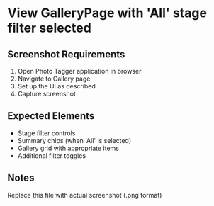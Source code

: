 # View GalleryPage with 'All' stage filter selected

## Screenshot Requirements

1. Open Photo Tagger application in browser
2. Navigate to Gallery page
3. Set up the UI as described
4. Capture screenshot

## Expected Elements

- Stage filter controls
- Summary chips (when 'All' is selected)
- Gallery grid with appropriate items
- Additional filter toggles

## Notes

Replace this file with actual screenshot (.png format)
